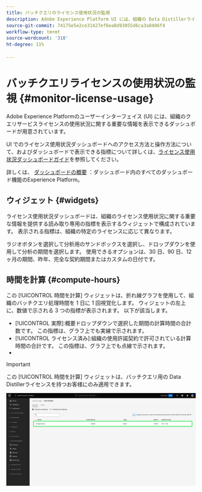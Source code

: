 ```yaml
---
title: バッチクエリのライセンス使用状況の監視
description: Adobe Experience Platform UI には、組織の Data Distillerライセンスの使用状況に関する重要な情報を表示できるダッシュボードが用意されています。
source-git-commit: 74175e5e2ce31427ef6ea8d93055d6ca3a8406f4
workflow-type: tm+mt
source-wordcount: '318'
ht-degree: 11%

---
```


# バッチクエリライセンスの使用状況の監視 {#monitor-license-usage}

Adobe Experience Platformのユーザーインターフェイス (UI) には、組織のクエリサービスライセンスの使用状況に関する重要な情報を表示できるダッシュボードが用意されています。

UI でのライセンス使用状況ダッシュボードへのアクセス方法と操作方法について、およびダッシュボードで表示できる指標について詳しくは、[ライセンス使用状況ダッシュボードガイド](../../dashboards/guides/license-usage.md)を参照してください。

詳しくは、 [ダッシュボードの概要](../../dashboards/home.md) ：ダッシュボード内のすべてのダッシュボード機能のExperience Platform。

## ウィジェット {#widgets}

ライセンス使用状況ダッシュボードは、組織のライセンス使用状況に関する重要な情報を提供する読み取り専用の指標を表示するウィジェットで構成されています。 表示される指標は、組織の特定のライセンスに応じて異なります。

ラジオボタンを選択して分析用のサンドボックスを選択し、ドロップダウンを使用して分析の期間を選択します。 使用できるオプションは、30 日、90 日、12 ヶ月の期間、昨年、完全な契約期間またはカスタムの日付です。

## 時間を計算 {#compute-hours}

この [!UICONTROL 時間を計算] ウィジェットは、折れ線グラフを使用して、組織のバッチクエリ処理時間を 1 日に 1 回視覚化します。 ウィジェットの左上に、数値で示される 3 つの指標が表示されます。 以下が該当します。

- [!UICONTROL 実際]:概要ドロップダウンで選択した期間の計算時間の合計数です。 この指標は、グラフ上でも実線で示されます。
- [!UICONTROL ライセンス済み]:組織の使用許諾契約で許可されている計算時間の合計です。 この指標は、グラフ上でも点線で示されます。
- [!UICONTROL 使用状況]:これは、ライセンスで合意された最大計算時間に対する、使用率の割合です。

>[!IMPORTANT]
>
>この [!UICONTROL 時間を計算] ウィジェットは、バッチクエリ用の Data Distillerライセンスを持つお客様にのみ適用できます。

![時間計算ウィジェットがハイライト表示されたライセンス使用状況ダッシュボード。](../images/data-distiller/compute-hours.png)
